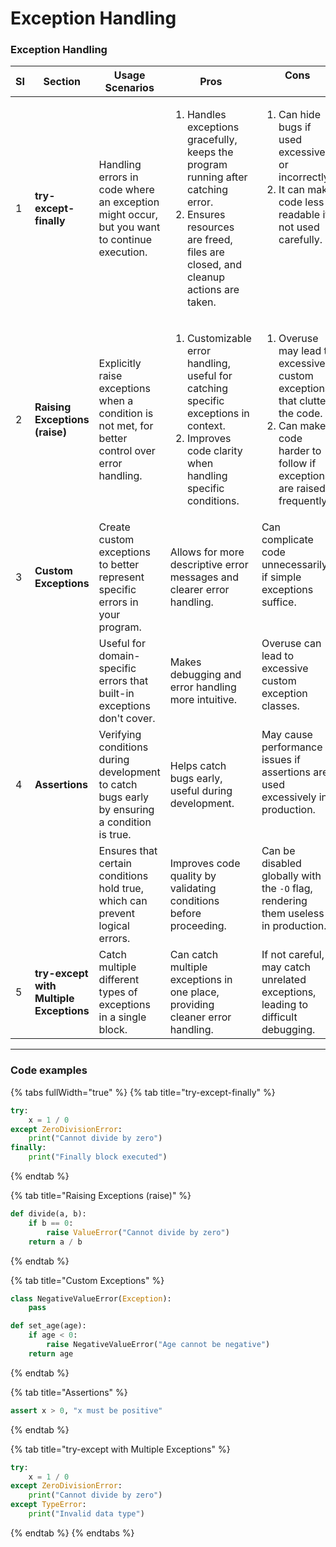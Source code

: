 # Exception Handling

### Exception Handling

<table><thead><tr><th width="53.746246337890625">SI</th><th width="114.17816162109375">Section</th><th>Usage Scenarios</th><th>Pros</th><th valign="top">Cons</th></tr></thead><tbody><tr><td>1</td><td><strong>try-except-finally</strong></td><td>Handling errors in code where an exception might occur, but you want to continue execution.</td><td><ol><li>Handles exceptions gracefully, keeps the program running after catching error.</li><li>Ensures resources are freed, files are closed, and cleanup actions are taken.</li></ol></td><td valign="top"><ol><li>Can hide bugs if used excessively or incorrectly.</li><li>It can make code less readable if not used carefully.</li></ol></td></tr><tr><td>2</td><td><strong>Raising Exceptions (raise)</strong></td><td>Explicitly raise exceptions when a condition is not met, for better control over error handling.</td><td><ol><li>Customizable error handling, useful for catching specific exceptions in context.</li><li>Improves code clarity when handling specific conditions.</li></ol></td><td valign="top"><ol><li>Overuse may lead to excessive custom exceptions that clutter the code.</li><li>Can make code harder to follow if exceptions are raised frequently.</li></ol></td></tr><tr><td>3</td><td><strong>Custom Exceptions</strong></td><td>Create custom exceptions to better represent specific errors in your program.</td><td>Allows for more descriptive error messages and clearer error handling.</td><td valign="top">Can complicate code unnecessarily if simple exceptions suffice.</td></tr><tr><td></td><td></td><td>Useful for domain-specific errors that built-in exceptions don't cover.</td><td>Makes debugging and error handling more intuitive.</td><td valign="top">Overuse can lead to excessive custom exception classes.</td></tr><tr><td>4</td><td><strong>Assertions</strong></td><td>Verifying conditions during development to catch bugs early by ensuring a condition is true.</td><td>Helps catch bugs early, useful during development.</td><td valign="top">May cause performance issues if assertions are used excessively in production.</td></tr><tr><td></td><td></td><td>Ensures that certain conditions hold true, which can prevent logical errors.</td><td>Improves code quality by validating conditions before proceeding.</td><td valign="top">Can be disabled globally with the <code>-O</code> flag, rendering them useless in production.</td></tr><tr><td>5</td><td><strong>try-except with Multiple Exceptions</strong></td><td>Catch multiple different types of exceptions in a single block.</td><td>Can catch multiple exceptions in one place, providing cleaner error handling.</td><td valign="top">If not careful, may catch unrelated exceptions, leading to difficult debugging.</td></tr></tbody></table>

***

### Code examples

{% tabs fullWidth="true" %}
{% tab title="try-except-finally" %}
```python
try:
    x = 1 / 0
except ZeroDivisionError:
    print("Cannot divide by zero")
finally:
    print("Finally block executed")
```
{% endtab %}

{% tab title="Raising Exceptions (raise)" %}
```python
def divide(a, b):
    if b == 0:
        raise ValueError("Cannot divide by zero")
    return a / b
```
{% endtab %}

{% tab title="Custom Exceptions" %}
```python
class NegativeValueError(Exception):
    pass

def set_age(age):
    if age < 0:
        raise NegativeValueError("Age cannot be negative")
    return age
```
{% endtab %}

{% tab title="Assertions" %}
```python
assert x > 0, "x must be positive"
```
{% endtab %}

{% tab title="try-except with Multiple Exceptions" %}
```python
try:
    x = 1 / 0
except ZeroDivisionError:
    print("Cannot divide by zero")
except TypeError:
    print("Invalid data type")

```
{% endtab %}
{% endtabs %}

